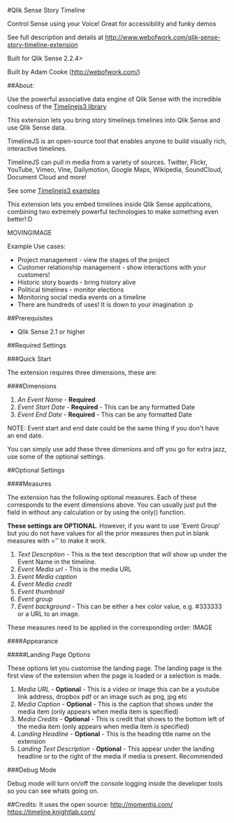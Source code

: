#Qlik Sense Story Timeline

Control Sense using your Voice! Great for accessibility and funky demos

See full description and details at http://www.webofwork.com/qlik-sense-story-timeline-extension

Built for Qlik Sense 2.2.4>

Built by Adam Cooke (http://webofwork.com/)


##About:

Use the powerful associative data engine of Qlik Sense with the incredible coolness of the [Timelinejs3 library](https://timeline.knightlab.com/)

This extension lets you bring story timelinejs timelines into Qlik Sense and use Qlik Sense data.

TimelineJS is an open-source tool that enables anyone to build visually rich, interactive timelines.

TimelineJS can pull in media from a variety of sources. 
Twitter, Flickr, YouTube, Vimeo, Vine, Dailymotion, Google Maps, Wikipedia, SoundCloud, Document Cloud and more!

See some [Timelinejs3 examples](https://timeline.knightlab.com/#examples)


This extension lets you embed timelines inside Qlik Sense applications, combining two extremely powerful technologies to make something even better!:D

MOVINGIMAGE

Example Use cases:
- Project management - view the stages of the project
- Customer relationship management - show interactions with your customers!
- Historic story boards - bring history alive
- Political timelines - monitor elections
- Monitoring social media events on a timeline
- There are hundreds of uses! It is down to your imagination :p



##Prerequisites
- Qlik Sense 2.1 or higher

##Required Settings

###Quick Start

The extension requires three dimensions, these are:

####Dimensions
1. *An Event Name* - **Required**
2. *Event Start Date* - **Required** - This can be any formatted Date
3. *Event End Date* - **Required** - This can be any formatted Date

NOTE: Event start and end date could be the same thing if you don't have an end date. 

You can simply use add these three dimenions and off you go for extra jazz, use some of the optional settings.

##Optional Settings

####Measures

The extension has the following optional measures. Each of these corresponds to the event dimensions above. You can usually just put the field in without any calculation or by using the only() function.

**These settings are OPTIONAL**. However, if you want to use 'Event Group' but you do not have values for all the prior measures then put in blank measures with ='' to make it work.

1. *Text Description* - This is the text description that will show up under the Event Name in the timeline.
2. *Event Media url* - This is the media URL
3. *Event Media caption*
4. *Event Media credit*
5. *Event thumbnail*
6. *Event group*
7. *Event background* - This can be either a hex color value, e.g. #333333 or a URL to an image.

These measures need to be applied in the corresponding order:
IMAGE

####Appearance

#####Landing Page Options


These options let you customise the landing page. The landing page is the first view of the extension when the page is loaded or a selection is made.

1. *Media URL* - **Optional** - This is a video or image this can be a youtube link address, dropbox pdf or an image such as png, jpg etc
2. *Media Caption* - **Optional** - This is the caption that shows under the media item (only appears when media item is specified)
3. *Media Credits* - **Optional** - This is credit that shows to the bottom left of the media item (only appears when media item is specified)
4. *Landing Headline* - **Optional** - This is the heading title name on the extension
5. *Landing Text Description* - **Optional** - This appear under the landing headline or to the right of the media if media is present. Recommended


###Debug Mode

Debug mode will turn on/off the console logging inside the developer tools so you can see whats going on.


##Credits:
It uses the open source:
http://momentjs.com/
https://timeline.knightlab.com/
